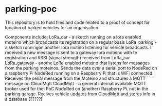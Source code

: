 # parking-poc

This repository is to hold files and code related to a proof of concept for location of parked vehicles for an organisation

Components include:
LoRa_car - a sketch running on a lora enabled moteino which broadcasts its registration on a regular basis
LoRa_parking - a sketch runningon another lora motino listening for vehicle broadcasts. I received a new message is sent to a gateway
      lora moteino with te registration and RSSI (signal strength) received from LoRa_car
LoRa_gateway - anothe LoRa enabled moteino that listens for messages from the parking moteinos. Sends the data over a serial port to
      NodeRed on a raspberry Pi
NodeRed running on a Raspberry Pi that is WiFi connected. Receives the serial message from the Moteino and structures a MQTT message
      on CloudMqtt
CloudMqtt - a general internat available MQTT broker used for thei PoC
NodeRed on (another) Raspberry Pi. not in the parking garage. Recives vehicle updates from CloudMqtt and stores info in a database (?????)
